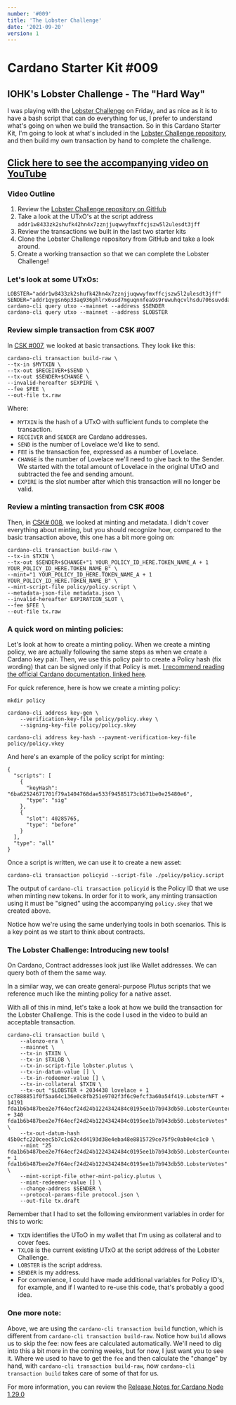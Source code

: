 ```yaml
---
number: '#009'
title: 'The Lobster Challenge'
date: '2021-09-20'
version: 1
---      
```


# Cardano Starter Kit #009
## IOHK's Lobster Challenge - The "Hard Way"

I was playing with the [Lobster Challenge](https://github.com/input-output-hk/lobster-challenge) on Friday, and as nice as it is to have a bash script that can do everything for us, I prefer to understand what's going on when we build the transaction. So in this Cardano Starter Kit, I'm going to look at what's included in the [Lobster Challenge repository](https://github.com/input-output-hk/lobster-challenge), and then build my own transaction by hand to complete the challenge.

## [Click here to see the accompanying video on YouTube](https://youtu.be/ArWL5-dQvyQ)

### Video Outline
1. Review the [Lobster Challenge repository on GitHub](https://github.com/input-output-hk/lobster-challenge)
2. Take a look at the UTxO's at the script address `addr1w8433zk2shufk42hn4x7zznjjuqwwyfmxffcjszw5l2ulesdt3jff`
3. Review the transactions we built in the last two starter kits
4. Clone the Lobster Challenge repository from GitHub and take a look around.
5. Create a working transaction so that we can complete the Lobster Challenge!

### Let's look at some UTxOs:
```
LOBSTER="addr1w8433zk2shufk42hn4x7zznjjuqwwyfmxffcjszw5l2ulesdt3jff"
SENDER="addr1qygsn6p33aq936phlrx6usd7mguqnnfea9s9ruwuhqcvlhsdu706suvddaa3zf095hfjgnxfex3xuwut8m4nshyjmxfsjcfewq"
cardano-cli query utxo --mainnet --address $SENDER
cardano-cli query utxo --mainnet --address $LOBSTER
```

### Review simple transaction from CSK #007

In [CSK #007](https://www.youtube.com/watch?v=XVHwWEbExOo), we looked at basic transactions. They look like this:

```
cardano-cli transaction build-raw \
--tx-in $MYTXIN \
--tx-out $RECEIVER+$SEND \
--tx-out $SENDER+$CHANGE \
--invalid-hereafter $EXPIRE \
--fee $FEE \
--out-file tx.raw
```

Where:
- `MYTXIN` is the hash of a UTxO with sufficient funds to complete the transaction.
- `RECEIVER` and `SENDER` are Cardano addresses.
- `SEND` is the number of Lovelace we'd like to send.
- `FEE` is the transaction fee, expressed as a number of Lovelace.
- `CHANGE` is the number of Lovelace we'll need to give back to the Sender. We started with the total amount of Lovelace in the original UTxO and subtracted the fee and sending amount.
- `EXPIRE` is the slot number after which this transaction will no longer be valid.

### Review a minting transaction from CSK #008

Then, in [CSK# 008](https://gitlab.com/gimbalabs/csk/csk008), we looked at minting and metadata. I didn't cover everything about minting, but you should recognize how, compared to the basic transaction above, this one has a bit more going on:

```
cardano-cli transaction build-raw \
--tx-in $TXIN \
--tx-out $SENDER+$CHANGE+"1 YOUR_POLICY_ID_HERE.TOKEN_NAME_A + 1 YOUR_POLICY_ID_HERE.TOKEN_NAME_B" \
--mint="1 YOUR_POLICY_ID_HERE.TOKEN_NAME_A + 1 YOUR_POLICY_ID_HERE.TOKEN_NAME_B" \
--mint-script-file policy/policy.script \
--metadata-json-file metadata.json \
--invalid-hereafter EXPIRATION_SLOT \
--fee $FEE \
--out-file tx.raw
```

### A quick word on minting policies:

Let's look at how to create a minting policy. When we create a minting policy, we are actually following the same steps as when we create a Cardano key pair. Then, we use this policy pair to create a Policy hash (fix wording) that can be signed only if that Policy is met. [I recommend reading the official Cardano documentation, linked here](https://docs.cardano.org/native-tokens/getting-started). 

For quick reference, here is how we create a minting policy:

```
mkdir policy

cardano-cli address key-gen \
    --verification-key-file policy/policy.vkey \
    --signing-key-file policy/policy.skey

cardano-cli address key-hash --payment-verification-key-file policy/policy.vkey
```

And here's an example of the policy script for minting:

```
{
  "scripts": [
    {
      "keyHash": "6ba62524671701f79a1404768dae533f94585173cb671be0e25480e6",
      "type": "sig"
    },
    {
      "slot": 40285765,
      "type": "before"
    }
  ],
  "type": "all"
}
```

Once a script is written, we can use it to create a new asset:
```
cardano-cli transaction policyid --script-file ./policy/policy.script 
```

The output of `cardano-cli transaction policyid` is the Policy ID that we use when minting new tokens. In order for it to work, any minting transaction using it must be "signed" using the accompanying `policy.skey` that we created above.

Notice how we're using the same underlying tools in both scenarios. This is a key point as we start to think about contracts.

### The Lobster Challenge: Introducing new tools!

On Cardano, Contract addresses look just like Wallet addresses. We can query both of them the same way.

In a similar way, we can create general-purpose Plutus scripts that we reference much like the minting policy for a native asset.

With all of this in mind, let's take a look at how we build the transaction for the Lobster Challenge. This is the code I used in the video to build an acceptable transaction. 

```
cardano-cli transaction build \
    --alonzo-era \
    --mainnet \
    --tx-in $TXIN \
    --tx-in $TXLOB \
    --tx-in-script-file lobster.plutus \
    --tx-in-datum-value [] \
    --tx-in-redeemer-value [] \
    --tx-in-collateral $TXIN \
    --tx-out "$LOBSTER + 2034438 lovelace + 1 cc7888851f0f5aa64c136e0c8fb251e9702f3f6c9efcf3a60a54f419.LobsterNFT + 14191 fda1b6b487bee2e7f64ecf24d24b1224342484c0195ee1b7b943db50.LobsterCounter + 340 fda1b6b487bee2e7f64ecf24d24b1224342484c0195ee1b7b943db50.LobsterVotes" \
    --tx-out-datum-hash 45b0cfc220ceec5b7c1c62c4d4193d38e4eba48e8815729ce75f9c0ab0e4c1c0 \
    --mint "25 fda1b6b487bee2e7f64ecf24d24b1224342484c0195ee1b7b943db50.LobsterCounter + 1 fda1b6b487bee2e7f64ecf24d24b1224342484c0195ee1b7b943db50.LobsterVotes" \
    --mint-script-file other-mint-policy.plutus \
    --mint-redeemer-value [] \
    --change-address $SENDER \
    --protocol-params-file protocol.json \
    --out-file tx.draft
```
Remember that I had to set the following environment variables in order for this to work:
- `TXIN` identifies the UToO in my wallet that I'm using as collateral and to cover fees.
- `TXLOB` is the current existing UTxO at the script address of the Lobster Challenge.
- `LOBSTER` is the script address.
- `SENDER` is my address.
- For convenience, I could have made additional variables for Policy ID's, for example, and if I wanted to re-use this code, that's probably a good idea.


### One more note:
Above, we are using the `cardano-cli transaction build` function, which is different from `cardano-cli transaction build-raw`. Notice how `build` allows us to skip the fee: now fees are calculated automatically. We'll need to dig into this a bit more in the coming weeks, but for now, I just want you to see it. Where we used to have to get the `fee` and then calculate the "change" by hand, with `cardano-cli transaction build-raw`, now `cardano-cli transaction build` takes care of some of that for us.

For more information, you can review the [Release Notes for Cardano Node 1.29.0](https://github.com/input-output-hk/cardano-node/releases/tag/1.29.0)